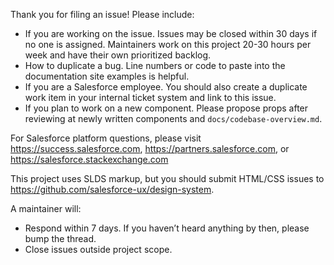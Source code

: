 Thank you for filing an issue! Please include:

* If you are working on the issue. Issues may be closed within 30 days if no one is assigned. Maintainers work on this project 20-30 hours per week and have their own prioritized backlog.
* How to duplicate a bug. Line numbers or code to paste into the documentation site examples is helpful.
* If you are a Salesforce employee. You should also create a duplicate work item in your internal ticket system and link to this issue.
* If you plan to work on a new component. Please propose props after reviewing at newly written components and `docs/codebase-overview.md`.

For Salesforce platform questions, please visit https://success.salesforce.com,  https://partners.salesforce.com, or https://salesforce.stackexchange.com

This project uses SLDS markup, but you should submit HTML/CSS issues to https://github.com/salesforce-ux/design-system.

A maintainer will:
* Respond within 7 days. If you haven’t heard anything by then, please bump the thread.
* Close issues outside project scope.

